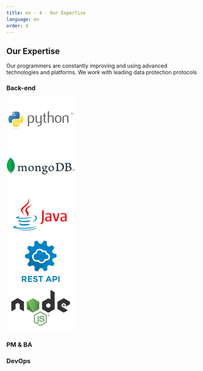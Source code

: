 ```yaml
---
title: en - 4 - Our Expertise
language: en
order: 4
---
```

<div class="title-block center"><h2>Our Expertise</h2></div>
<div class="content-block">
<div class="intro-block">Our programmers are constantly improving and using advanced technologies and platforms. We work with leading data protection protocols</div>
<div class="text-block">
<h3>Back-end</h3>
<div class="pics-block">
<div class="pic"><img src="/static/img/python-logo.png" width=180 height=120></div>
<div class="pic"><img src="/static/img/mongodblogo.png" width=180 height=120></div>
<div class="pic"><img src="/static/img/javalogo.png" width=180 height=120></div>
<div class="pic"><img src="/static/img/restapilogo.png" width=180 height=120></div>
<div class="pic"><img src="/static/img/nodejslogo.png" width=180 height=120></div>
</div>
<h3>PM & BA</h3>
<div class="pics-block">

</div>
<h3>DevOps</h3>
<div class="pics-block">

</div>

</div>
</div>